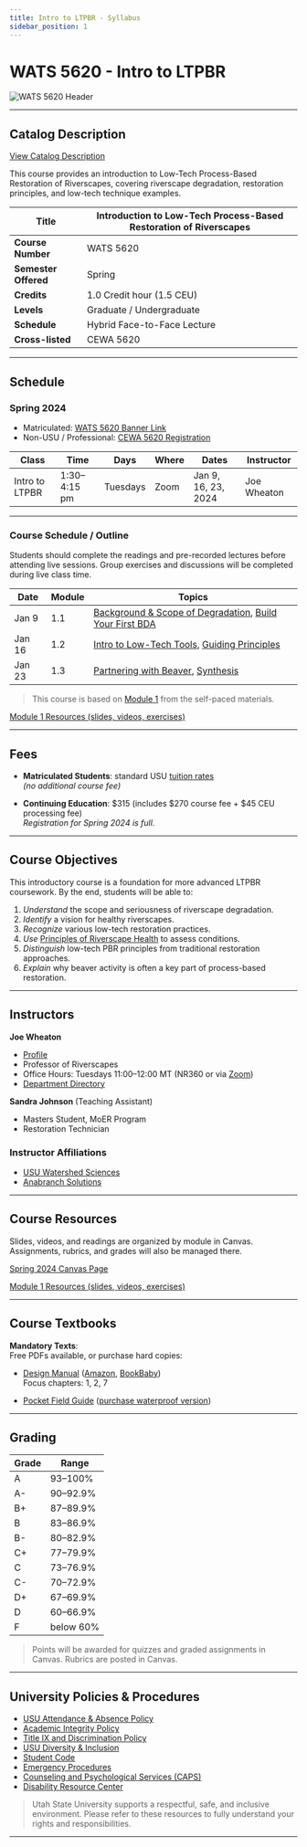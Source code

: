 ```yaml
---
title: Intro to LTPBR - Syllabus
sidebar_position: 1
---
```


# WATS 5620 - Intro to LTPBR

![WATS 5620 Header](/img/courses/WATS-5620_header_C.png)

---

## Catalog Description

[View Catalog Description](https://catalog.usu.edu/content.php?filter%5B27%5D=WATS&filter%5B29%5D=5620&filter%5Bcourse_type%5D=-1&filter%5Bkeyword%5D=&filter%5B32%5D=1&filter%5Bcpage%5D=1&cur_cat_oid=12&expand=&navoid=3068&search_database=Filter#acalog_template_course_filter)

This course provides an introduction to Low-Tech Process-Based Restoration of Riverscapes, covering riverscape degradation, restoration principles, and low-tech technique examples.

| **Title** | Introduction to Low-Tech Process-Based Restoration of Riverscapes |
|-----------|-------------------------------------------------------------------|
| **Course Number** | WATS 5620 |
| **Semester Offered** | Spring |
| **Credits** | 1.0 Credit hour (1.5 CEU) |
| **Levels** | Graduate / Undergraduate |
| **Schedule** | Hybrid Face-to-Face Lecture |
| **Cross-listed** | CEWA 5620 |



---

## Schedule

### Spring 2024

- Matriculated: [WATS 5620 Banner Link](https://ss.banner.usu.edu/StudentRegistrationSsb/ssb/classSearch/classSearch)  
- Non-USU / Professional: [CEWA 5620 Registration](https://cpe.usu.edu/search/publicCourseSearchDetails.do?method=load&courseId=1015426)

| Class | Time | Days | Where | Dates | Instructor |
|-------|------|------|-------|-------|------------|
| Intro to LTPBR | 1:30–4:15 pm | Tuesdays | Zoom | Jan 9, 16, 23, 2024 | Joe Wheaton |

---

### Course Schedule / Outline

Students should complete the readings and pre-recorded lectures before attending live sessions. Group exercises and discussions will be completed during live class time.

| Date | Module | Topics |
|------|--------|--------|
| Jan 9 | 1.1 | [Background & Scope of Degradation](http://lowtechpbr.restoration.usu.edu/workshops/2020/SGI/Modules/module1#b-background--why-were-here), [Build Your First BDA](http://lowtechpbr.restoration.usu.edu/workshops/2020/SGI/Modules/module1#f-what-you-came-for---your-first-bda) |
| Jan 16 | 1.2 | [Intro to Low-Tech Tools](http://lowtechpbr.restoration.usu.edu/workshops/2020/SGI/Modules/module1#g-broad-umbrella-of-low-tech-restoration), [Guiding Principles](http://lowtechpbr.restoration.usu.edu/workshops/2020/SGI/Modules/module1#j-principles) |
| Jan 23 | 1.3 | [Partnering with Beaver](http://lowtechpbr.restoration.usu.edu/workshops/2020/SGI/Modules/module1#k-beaver-history--biology), [Synthesis](http://lowtechpbr.restoration.usu.edu/workshops/2020/SGI/Modules/module1#n-wrap-up-and-preview-of-remaining-modules) |

> This course is based on [Module 1](/workshops/2020/SGI/Modules/module1) from the self-paced materials.

[Module 1 Resources (slides, videos, exercises)](/workshops/2020/SGI/Modules/module1)

---

## Fees

- **Matriculated Students**: standard USU [tuition rates](https://www.usu.edu/registrar/registration/payment/)  
  *(no additional course fee)*

- **Continuing Education**: $315 (includes $270 course fee + $45 CEU processing fee)  
  *Registration for Spring 2024 is full.*

---

## Course Objectives

This introductory course is a foundation for more advanced LTPBR coursework. By the end, students will be able to:

1. *Understand* the scope and seriousness of riverscape degradation.  
2. *Identify* a vision for healthy riverscapes.  
3. *Recognize* various low-tech restoration practices.  
4. *Use* [Principles of Riverscape Health](http://lowtechpbr.restoration.usu.edu/manual/chap02/) to assess conditions.  
5. *Distinguish* low-tech PBR principles from traditional restoration approaches.  
6. *Explain* why beaver activity is often a key part of process-based restoration.

---

## Instructors

**Joe Wheaton**  
- [Profile](http://joewheaton.org)  
- Professor of Riverscapes  
- Office Hours: Tuesdays 11:00–12:00 MT (NR360 or via [Zoom](https://usu-edu.zoom.us/j/83341579485?pwd=NVhTL01YNjJzRW1xTmRLbmxYS2hZUT09&from=addon))  
- [Department Directory](https://qcnr.usu.edu/directory/wats/faculty/wheaton-joseph)

**Sandra Johnson** (Teaching Assistant)  
- Masters Student, MoER Program  
- Restoration Technician

### Instructor Affiliations

- [USU Watershed Sciences](https://qcnr.usu.edu/wats/index)  
- [Anabranch Solutions](https://www.anabranchsolutions.com/)

---

## Course Resources

Slides, videos, and readings are organized by module in Canvas. Assignments, rubrics, and grades will also be managed there.

[Spring 2024 Canvas Page](https://usu.instructure.com/courses/754452)

[Module 1 Resources (slides, videos, exercises)](/workshops/2020/SGI/Modules/module1)

---

## Course Textbooks

**Mandatory Texts**:  
Free PDFs available, or purchase hard copies:

- [Design Manual](/manual) ([Amazon](https://www.amazon.com/Low-Tech-Process-Based-Restoration-Riverscapes-Design/dp/1543972993), [BookBaby](https://store.bookbaby.com/bookshop/book/index.aspx?bookURL=Low-Tech-Process-Based-Restoration-of-Riverscapes))  
  Focus chapters: 1, 2, 7

- [Pocket Field Guide](/resources/pocket) ([purchase waterproof version](http://www.anabranchsolutions.com/store/p7/pocketguide.html))

---

## Grading

| Grade | Range |
|-------|-------|
| A | 93–100% |
| A- | 90–92.9% |
| B+ | 87–89.9% |
| B | 83–86.9% |
| B- | 80–82.9% |
| C+ | 77–79.9% |
| C | 73–76.9% |
| C- | 70–72.9% |
| D+ | 67–69.9% |
| D | 60–66.9% |
| F | below 60% |

> Points will be awarded for quizzes and graded assignments in Canvas. Rubrics are posted in Canvas.

---

## University Policies & Procedures

- [USU Attendance & Absence Policy](https://catalog.usu.edu/content.php?catoid=12&navoid=3160)  
- [Academic Integrity Policy](https://studentconduct.usu.edu/studentcode/article6)  
- [Title IX and Discrimination Policy](https://equity.usu.edu/)  
- [USU Diversity & Inclusion](https://www.usu.edu/provost/diversity)  
- [Student Code](https://studentconduct.usu.edu/studentcode)  
- [Emergency Procedures](https://www.usu.edu/emergency)  
- [Counseling and Psychological Services (CAPS)](https://counseling.usu.edu/)  
- [Disability Resource Center](http://www.usu.edu/drc/)

> Utah State University supports a respectful, safe, and inclusive environment. Please refer to these resources to fully understand your rights and responsibilities.

---
